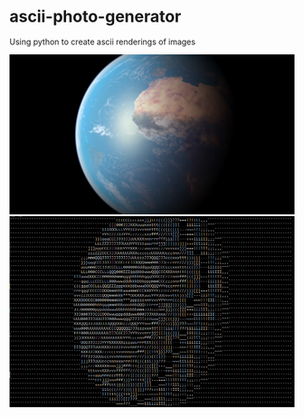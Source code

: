# ascii-photo-generator
Using python to create ascii renderings of images

![Orignial Image](Earth.jpg)
![Output Image](outputimage.png)

